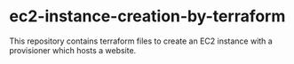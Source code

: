 # ec2-instance-creation-by-terraform
This repository contains terraform files to create an EC2 instance with a provisioner which hosts a website.
